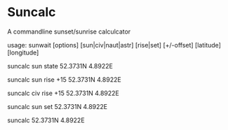 Suncalc
=======

A commandline sunset/sunrise calculcator

usage: sunwait [options] [sun|civ|naut|astr] [rise|set] [+/-offset] [latitude] [longitude]

suncalc sun state 52.3731N 4.8922E

suncalc sun rise +15 52.3731N 4.8922E

suncalc civ rise +15 52.3731N 4.8922E

suncalc sun set 52.3731N 4.8922E

suncalc 52.3731N 4.8922E
